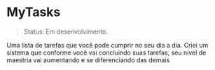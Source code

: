 <h1>MyTasks</h1>

>Status: Em desenvolvimento.

Uma lista de tarefas que você pode cumprir no seu dia a dia.
Criei um sistema que conforme você vai concluindo suas tarefas, seu nivel de maestria vai aumentando e se diferenciando das demais 
